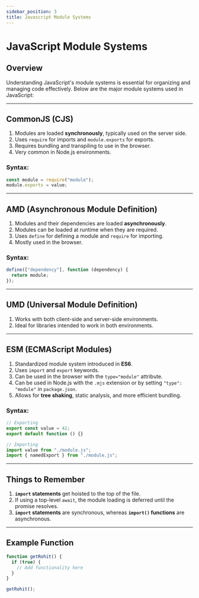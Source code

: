 ```yaml
---
sidebar_position: 3
title: Javascript Module Systems
---
```


# JavaScript Module Systems

## Overview

Understanding JavaScript's module systems is essential for organizing and managing code effectively. Below are the major module systems used in JavaScript:

---

## CommonJS (CJS)

1. Modules are loaded **synchronously**, typically used on the server side.
2. Uses `require` for imports and `module.exports` for exports.
3. Requires bundling and transpiling to use in the browser.
4. Very common in Node.js environments.

### Syntax:

```javascript
const module = require("module");
module.exports = value;
```

---

## AMD (Asynchronous Module Definition)

1. Modules and their dependencies are loaded **asynchronously**.
2. Modules can be loaded at runtime when they are required.
3. Uses `define` for defining a module and `require` for importing.
4. Mostly used in the browser.

### Syntax:

```javascript
define(["dependency"], function (dependency) {
  return module;
});
```

---

## UMD (Universal Module Definition)

1. Works with both client-side and server-side environments.
2. Ideal for libraries intended to work in both environments.

---

## ESM (ECMAScript Modules)

1. Standardized module system introduced in **ES6**.
2. Uses `import` and `export` keywords.
3. Can be used in the browser with the `type="module"` attribute.
4. Can be used in Node.js with the `.mjs` extension or by setting `"type": "module"` in `package.json`.
5. Allows for **tree shaking**, static analysis, and more efficient bundling.

### Syntax:

```javascript
// Exporting
export const value = 42;
export default function () {}

// Importing
import value from "./module.js";
import { namedExport } from "./module.js";
```

---

## Things to Remember

1. **`import` statements** get hoisted to the top of the file.
2. If using a top-level `await`, the module loading is deferred until the promise resolves.
3. **`import` statements** are synchronous, whereas **`import()` functions** are asynchronous.

---

## Example Function

```javascript
function getRohit() {
  if (true) {
    // Add functionality here
  }
}

getRohit();
```
